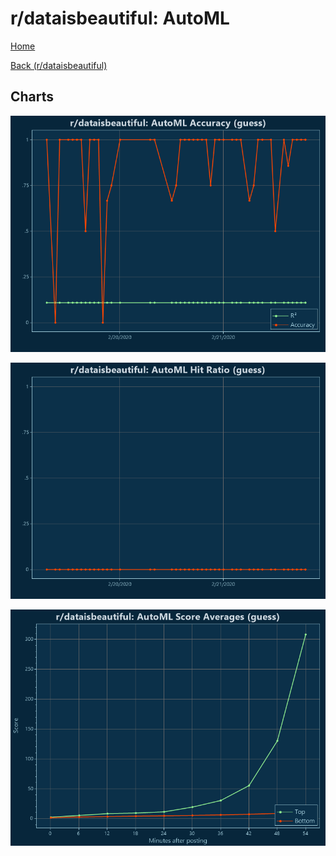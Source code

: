 # r/dataisbeautiful: AutoML

[Home](../../index.md)

[Back (r/dataisbeautiful)](../guess_dataisbeautiful.md)

## Charts

![r/dataisbeautiful R² (guess)](../../images/models/guess_dataisbeautiful_AutoML_Accuracy.png "r/dataisbeautiful R² (guess)")

![r/dataisbeautiful Hit Ratio (guess)](../../images/models/guess_dataisbeautiful_AutoML_HitRatio.png "r/dataisbeautiful Hit Ratio (guess)")

![r/dataisbeautiful Score Averages (guess)](../../images/models/guess_dataisbeautiful_AutoML_Scores.png "r/dataisbeautiful Score Averages (guess)")

